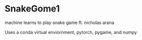 # SnakeGome1
machine learns to play snake game ft. nicholas arana

Uses a conda virtual enviornment, pytorch, pygame, and numpy
